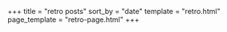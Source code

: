 +++
title = "retro posts"
sort_by = "date"
template = "retro.html"
page_template = "retro-page.html"
+++